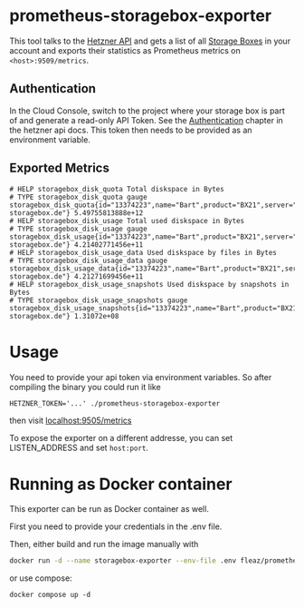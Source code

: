 # prometheus-storagebox-exporter

This tool talks to the [Hetzner API](https://docs.hetzner.cloud/reference/hetzner) and
gets a list of all [Storage Boxes](https://www.hetzner.de/storage/storage-box) in your account and exports their
statistics as Prometheus metrics on `<host>:9509/metrics`.

## Authentication
In the Cloud Console, switch to the project where your storage box is part of and generate a read-only API Token.
See the [Authentication](https://docs.hetzner.cloud/reference/hetzner#authentication) chapter in the hetzner api docs.
This token then needs to be provided as an environment variable.


## Exported Metrics 
```
# HELP storagebox_disk_quota Total diskspace in Bytes
# TYPE storagebox_disk_quota gauge
storagebox_disk_quota{id="13374223",name="Bart",product="BX21",server="u123456.your-storagebox.de"} 5.49755813888e+12
# HELP storagebox_disk_usage Total used diskspace in Bytes
# TYPE storagebox_disk_usage gauge
storagebox_disk_usage{id="13374223",name="Bart",product="BX21",server="u123456.your-storagebox.de"} 4.21402771456e+11
# HELP storagebox_disk_usage_data Used diskspace by files in Bytes
# TYPE storagebox_disk_usage_data gauge
storagebox_disk_usage_data{id="13374223",name="Bart",product="BX21",server="u123456.your-storagebox.de"} 4.21271699456e+11
# HELP storagebox_disk_usage_snapshots Used diskspace by snapshots in Bytes
# TYPE storagebox_disk_usage_snapshots gauge
storagebox_disk_usage_snapshots{id="13374223",name="Bart",product="BX21",server="u123456.your-storagebox.de"} 1.31072e+08
```

# Usage
You need to provide your api token via environment variables. So after compiling the binary you could run it like

```
HETZNER_TOKEN='...' ./prometheus-storagebox-exporter
```

then visit [localhost:9505/metrics](http://localhost:9505/metrics)

To expose the exporter on a different addresse, you can set LISTEN_ADDRESS and set `host:port`.

# Running as Docker container
This exporter can be run as Docker container as well.

First you need to provide your credentials in the .env file.

Then, either build and run the image manually with

```sh
docker run -d --name storagebox-exporter --env-file .env fleaz/prometheus-storagebox-exporter
```

or use compose:

```
docker compose up -d
```
